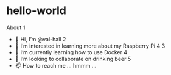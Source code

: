 # hello-world
About
1
- 👋 Hi, I’m @val-hall
2
- 👀 I’m interested in learning more about my Raspberry Pi 4
3
- 🌱 I’m currently learning how to use Docker
4
- 💞️ I’m looking to collaborate on drinking beer
5
- 📫 How to reach me ... hmmm ...
